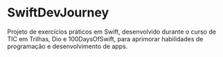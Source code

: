 # SwiftDevJourney
Projeto de exercícios práticos em Swift, desenvolvido durante o curso de TIC em Trilhas, Dio e 100DaysOfSwift, para aprimorar habilidades de programação e desenvolvimento de apps.
